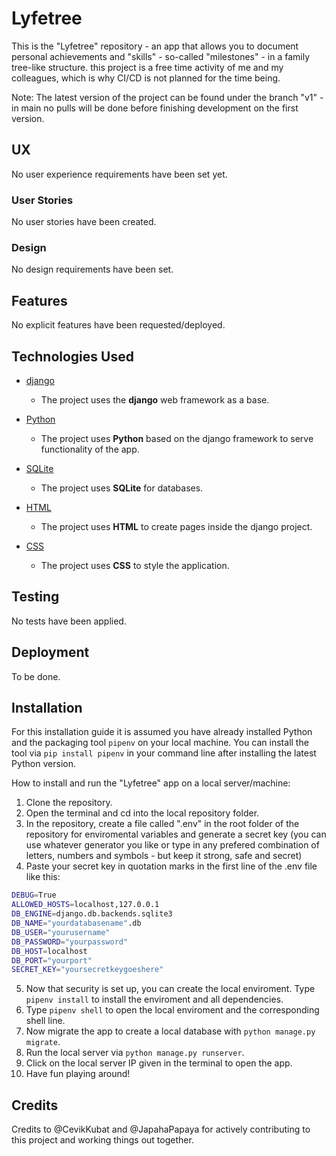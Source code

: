 # Lyfetree
This is the "Lyfetree" repository - an app that allows you to document personal achievements and "skills" - so-called "milestones" - in a family tree-like structure.
this project is a free time activity of me and my colleagues, which is why CI/CD is not planned for the time being.

Note: The latest version of the project can be found under the branch "v1" - in main no pulls will be done before finishing development on the first version.
## UX
No user experience requirements have been set yet.
### User Stories
No user stories have been created.
### Design
No design requirements have been set.
## Features
No explicit features have been requested/deployed.
## Technologies Used
- [django](https://www.djangoproject.com)
    - The project uses the **django** web framework as a base.

- [Python](https://www.python.org)
    - The project uses **Python** based on the django framework to serve functionality of the app.

- [SQLite](https://www.sqlite.org/index.html)
    - The project uses **SQLite** for databases.

- [HTML](https://www.w3.org/)
    - The project uses **HTML** to create pages inside the django project.

- [CSS](https://www.w3.org/)
    - The project uses **CSS** to style the application.
## Testing
No tests have been applied.
## Deployment
To be done.
## Installation
For this installation guide it is assumed you have already installed Python and the packaging tool ```pipenv``` on your local machine.
You can install the tool via ```pip install pipenv``` in your command line after installing the latest Python version.

How to install and run the "Lyfetree" app on a local server/machine:
1. Clone the repository.
2. Open the terminal and cd into the local repository folder.
3. In the repository, create a file called ".env" in the root folder of the repository for enviromental variables and generate a secret key (you can use whatever generator you like or type in any prefered combination of letters, numbers and symbols - but keep it strong, safe and secret)
4. Paste your secret key in quotation marks in the first line of the .env file like this:
```bash
DEBUG=True
ALLOWED_HOSTS=localhost,127.0.0.1
DB_ENGINE=django.db.backends.sqlite3
DB_NAME="yourdatabasename".db
DB_USER="yourusername"
DB_PASSWORD="yourpassword"
DB_HOST=localhost
DB_PORT="yourport"
SECRET_KEY="yoursecretkeygoeshere"
```
5. Now that security is set up, you can create the local enviroment. Type ```pipenv install``` 
to install the enviroment and all dependencies.
6. Type ```pipenv shell``` to open the local enviroment and the corresponding shell line.
7. Now migrate the app to create a local database with ```python manage.py migrate```.
8. Run the local server via ```python manage.py runserver```.
9. Click on the local server IP given in the terminal to open the app.
8. Have fun playing around!
## Credits
Credits to @CevikKubat and @JapahaPapaya for actively contributing to this project and working things out together.